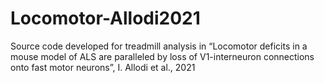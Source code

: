 # Locomotor-Allodi2021
Source code developed for treadmill analysis in “Locomotor deficits in a mouse model of ALS are paralleled by loss of V1-interneuron connections onto fast motor neurons”, I. Allodi et al., 2021
